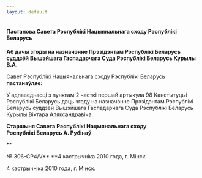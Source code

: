 ```yaml
---
layout: default
---
```


#### Пастанова Савета Рэспублікі Нацыянальнага сходу Рэспублікі Беларусь

**Аб дачы згоды на назначэнне Прэзідэнтам Рэспублікі Беларусь суддзёй
Вышэйшага Гаспадарчага Суда Рэспублікі Беларусь Курылы В.А**.

Савет Рэспублікі Hацыянальнага сходу Рэспублікі Беларусь
**пастанаўляе:**

У адпаведнасці з пунктам 2 часткі першай артыкула 98 Канстытуцыі
Рэспублікі Беларусь даць згоду на назначэнне Прэзідэнтам
Рэспублікі Беларусь суддзёй Вышэйшага Гаспадарчага Суда
Рэспублікі Беларусь Курылы Віктара Аляксандравіча.

**Старшыня Савета Рэспублікі Нацыянальнага сходу  
Рэспублікі Беларусь А. Рубінаў**

**

№ 306-СР4/V** **4 кастрычніка 2010 года, г. Мінск.

4 кастрычніка 2010 года, г. Мінск.

